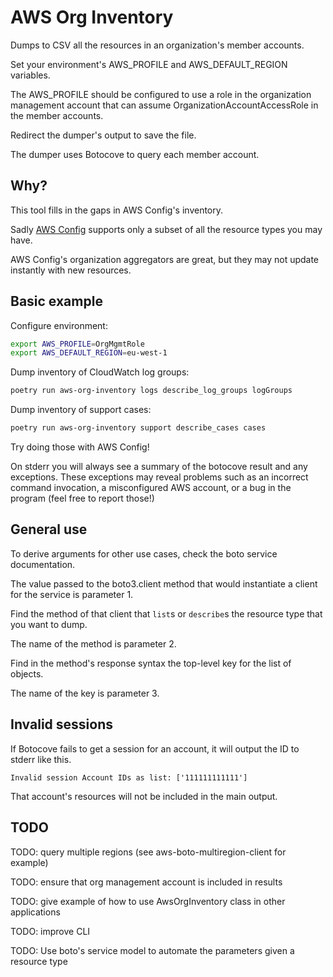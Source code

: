 # AWS Org Inventory

Dumps to CSV all the resources in an organization's member accounts.

Set your environment's AWS_PROFILE and AWS_DEFAULT_REGION variables.

The AWS_PROFILE should be configured to use a role in the organization management account that can assume OrganizationAccountAccessRole in the member accounts.

Redirect the dumper's output to save the file.

The dumper uses Botocove to query each member account.

## Why?

This tool fills in the gaps in AWS Config's inventory.

Sadly [AWS Config](https://docs.aws.amazon.com/config/latest/developerguide/resource-config-reference.html) supports only a subset of all the resource types you may have.

AWS Config's organization aggregators are great, but they may not update instantly with new resources.

## Basic example

Configure environment:

```bash
export AWS_PROFILE=OrgMgmtRole
export AWS_DEFAULT_REGION=eu-west-1
```

Dump inventory of CloudWatch log groups:

```bash
poetry run aws-org-inventory logs describe_log_groups logGroups
```

Dump inventory of support cases:

```bash
poetry run aws-org-inventory support describe_cases cases
```

Try doing those with AWS Config!

On stderr you will always see a summary of the botocove result and any exceptions. These exceptions may reveal problems such as an incorrect command invocation, a misconfigured AWS account, or a bug in the program (feel free to report those!)

## General use

To derive arguments for other use cases, check the boto service documentation.

The value passed to the boto3.client method that would instantiate a client for the service is parameter 1.

Find the method of that client that `list`s or `describe`s the resource type that you want to dump.

The name of the method is parameter 2.

Find in the method's response syntax the top-level key for the list of objects.

The name of the key is parameter 3.

## Invalid sessions

If Botocove fails to get a session for an account, it will output the ID to stderr like this.

```text
Invalid session Account IDs as list: ['111111111111']
```

That account's resources will not be included in the main output.

## TODO

TODO: query multiple regions (see aws-boto-multiregion-client for example)

TODO: ensure that org management account is included in results

TODO: give example of how to use AwsOrgInventory class in other applications

TODO: improve CLI

TODO: Use boto's service model to automate the parameters given a resource type

